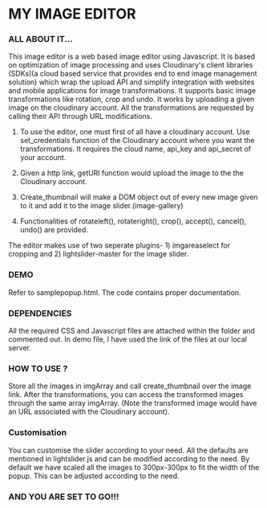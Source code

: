  

# MY IMAGE EDITOR



### ALL ABOUT IT...
This image editor is a web based image editor using Javascript. It is based on optimization of image processing and uses Cloudinary's client libraries (SDKs)(a cloud based service that provides end to end image management solution) which wrap the upload API and simplify integration with websites and mobile applications for image transformations. It supports basic image transformations like rotation, crop and undo. It works by uploading a given image on the cloudinary account. All the transformations are requested by calling their API through URL modifications. 

1) To use the editor, one must first of all have a cloudinary account. Use set_credentials function of the Cloudinary account where you want the transformations. It requires the cloud name, api_key and api_secret of your account.

2) Given a http link, getURl function would upload the image to the the Cloudinary account.

3) Create_thumbnail will make a DOM object out of every new image given to it and add it to the image slider.(image-gallery)

4) Functionalities of rotateleft(), rotateright(), crop(), accept(), cancel(), undo() are provided.

The editor makes use of two seperate plugins- 1) imgareaselect for cropping and 2) lightslider-master for the image slider. 

### DEMO
Refer to samplepopup.html. The code contains proper documentation. 

### DEPENDENCIES
All the required CSS and Javascript files are attached within the folder and commented out. In demo file, I have used the link of the files at our local server. 

### HOW TO USE ?
Store all the images in imgArray and call create_thumbnail over the image link. After the transformations, you can access the transformed images through the same array imgArray. (Note the transformed image would have an URL associated with the Cloudinary account).

### Customisation
You can customise the slider according to your need. All the defaults are mentioned in lightslider.js and can be modified according to the need. 
By default we have scaled all the images to 300px-300px to fit the width of the popup. This can be adjusted according to the need.


### AND YOU ARE SET TO GO!!! 

